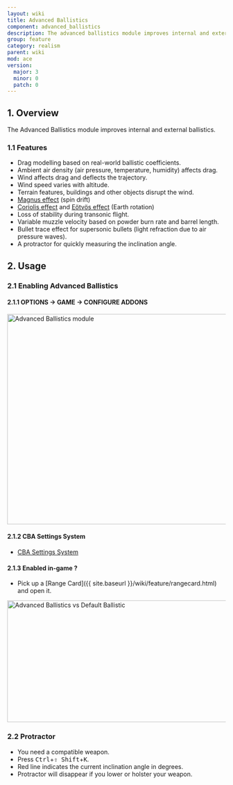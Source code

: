 ```yaml
---
layout: wiki
title: Advanced Ballistics
component: advanced_ballistics
description: The advanced ballistics module improves internal and external ballistics.
group: feature
category: realism
parent: wiki
mod: ace
version:
  major: 3
  minor: 0
  patch: 0
---
```


## 1. Overview
The Advanced Ballistics module improves internal and external ballistics.

### 1.1 Features
- Drag modelling based on real-world ballistic coefficients.
- Ambient air density (air pressure, temperature, humidity) affects drag.
- Wind affects drag and deflects the trajectory.
- Wind speed varies with altitude.
- Terrain features, buildings and other objects disrupt the wind.
- [Magnus effect](https://en.wikipedia.org/wiki/Magnus_effect) (spin drift)
- [Coriolis effect](https://en.wikipedia.org/wiki/Coriolis_effect) and [Eötvös effect](https://en.wikipedia.org/wiki/Eotvos_effect) (Earth rotation)
- Loss of stability during transonic flight.
- Variable muzzle velocity based on powder burn rate and barrel length.
- Bullet trace effect for supersonic bullets (light refraction due to air pressure waves).
- A protractor for quickly measuring the inclination angle.


## 2. Usage

### 2.1 Enabling Advanced Ballistics

#### 2.1.1 OPTIONS → GAME → CONFIGURE ADDONS

<img src="{{ site.baseurl }}/img/wiki/feature/ab_module1.webp" width="800" height="484" alt="Advanced Ballistics module" />

#### 2.1.2 CBA Settings System
- [CBA Settings System](https://github.com/CBATeam/CBA_A3/wiki/CBA-Settings-System)

#### 2.1.3 Enabled in-game ?
- Pick up a [Range Card]({{ site.baseurl }}/wiki/feature/rangecard.html) and open it.

<img src="{{ site.baseurl }}/img/wiki/feature/ab_ingame.webp" width="1400" height="280" alt="Advanced Ballistics vs Default Ballistic" />

### 2.2 Protractor
- You need a compatible weapon.
- Press <kbd>Ctrl</kbd>+<kbd>⇧&nbsp;Shift</kbd>+<kbd>K</kbd>.
- Red line indicates the current inclination angle in degrees.
- Protractor will disappear if you lower or holster your weapon.
